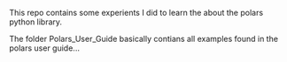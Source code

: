 This repo contains some experients I did to learn the about the polars python library.

The folder Polars_User_Guide basically contians all examples found in the polars user guide...
